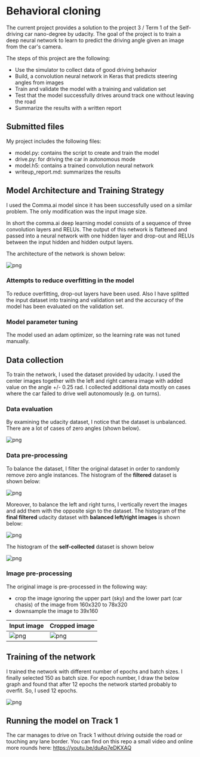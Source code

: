# Behavioral cloning

The current project provides a solution to the project 3 / Term 1 of the Self-driving car nano-degree by udacity.
The goal of the project is to train a deep neural network to learn to predict the driving angle given an image from the car's camera.

The steps of this project are the following:

- Use the simulator to collect data of good driving behavior
- Build, a convolution neural network in Keras that predicts steering angles from images
- Train and validate the model with a training and validation set
- Test that the model successfully drives around track one without leaving the road
- Summarize the results with a written report

## Submitted files

My project includes the following files:

- model.py: contains the script to create and train the model
- drive.py: for driving the car in autonomous mode
- model.h5: contains a trained convolution neural network
- writeup_report.md: summarizes the results

## Model Architecture and Training Strategy

I used the Comma.ai model since it has been successfully used on a similar problem. The only modification was the input image size.

In short the comma.ai deep learning model consists of a sequence of three convolution layers and RELUs. The output of this network is flattened and passed into a neural network with one hidden layer and drop-out and RELUs between the input hidden and hidden output layers.

The architecture of the network is shown below:

![png](images/model.png)

### Attempts to reduce overfitting in the model

To reduce overfitting, drop-out layers have been used. Also I have splitted the input dataset into training and validation set and the accuracy of the model has been evaluated on the validation set.

### Model parameter tuning

The model used an adam optimizer, so the learning rate was not tuned manually.

## Data collection

To train the network, I used the dataset provided by udacity. I used the center images together with the left and right camera image with added value on the angle +/- 0.25 rad. I collected additional data mostly on cases where the car failed to drive well autonomously (e.g. on turns). 


### Data evaluation

By examining the udacity dataset, I notice that the dataset is unbalanced. There are a lot of cases of zero angles (shown below).

![png](images/histogram_original.png)

### Data pre-processing

To balance the dataset, I filter the original dataset in order to randomly remove zero angle instances. 
The histogram of the **filtered** dataset is shown below: 

![png](images/histogram_filtered.png)

Moreover, to balance the left and right turns, I vertically revert the images and add them with the opposite sign to the dataset. 
The histogram of the **final filtered** udacity dataset with **balanced left/right images** is shown below: 

![png](images/histogram_left_right.png)

The histogram of the **self-collected** dataset is shown below

![png](images/histogram_self_collected.png)

### Image pre-processing

The original image is pre-processed in the following way:

- crop the image ignoring the upper part (sky) and the lower part (car chasis) of the image from 160x320 to 78x320
- downsample the image to 39x160

| Input image | Cropped image |
|---|---|
| ![png](images/example_input.png) | ![png](images/example_cropped.png) | 

## Training of the network

I trained the network with different number of epochs and batch sizes.
I finally selected 150 as batch size. 
For epoch number, I draw the below graph and found that after 12 epochs the network started probably to overfit. So, I used 12 epochs.

![png](images/mean_squared_error.png)

## Running the model on Track 1

The car manages to drive on Track 1 without driving outside the road or touching any lane border. 
You can find on this repo a small video and online more rounds here: https://youtu.be/duAp7eDKXAQ
